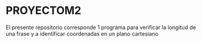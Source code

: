 # PROYECTOM2
El presente repositorio corresponde 1 programa para verificar la longitud de una frase y a identificar coordenadas en un plano cartesiano
